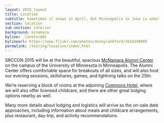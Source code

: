 ```yaml
---
layout: 2015_layout
title: Location
subtitle: Sometimes it snows in April, but Minneapolis in June is unbelievably lovely, as is our light-filled venue.
section: location
sub-section: interior
background: mcnamara
byline:  lankforddl
bylineurl: https://www.flickr.com/photos/dannylankford/3616140995
permalink: /testing/location/index.html
---
```

SRCCON 2015 will be at the beautiful, spacious <a href="https://www.google.com/maps/place/mcnamara+alumni+center/@44.975251,-93.227871,15z/data=!4m2!3m1!1s0x0:0x5f984f594ceab6ad?sa=X&ei=9qzmVISFC4iegwTskYDYCg&ved=0CIcBEPwSMBA">McNamara Alumni Center</a> on the  campus of the University of Minnesota in Minneapolis. The Alumni Center offers comfortable space for breakouts of all sizes, and will also host our evening sessions, skillshares, games, and lightning talks on the 25th.

We’re reserving a block of rooms at the adjoining <a href="http://www.commonshotel.com/">Commons Hotel</a>, where we will also offer licensed childcare, and there are other great lodging options nearby as well.

Many more details about lodging and logistics will arrive as the on-sale date approaches, including information about meals and childcare arrangements, plus restaurant, day-trip, and activity recommendations.

